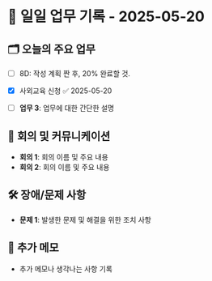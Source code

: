 # 📅 일일 업무 기록 - 2025-05-20

## 🗂 오늘의 주요 업무
- [ ] 8D: 작성 계획 짠 후, 20% 완료할 것.
- [x] 사외교육 신청 ✅ 2025-05-20
- [ ] **업무 3**: 업무에 대한 간단한 설명


## 🔄 회의 및 커뮤니케이션
- **회의 1**: 회의 이름 및 주요 내용
- **회의 2**: 회의 이름 및 주요 내용

## 🛠 장애/문제 사항
- **문제 1**: 발생한 문제 및 해결을 위한 조치 사항


## 📝 추가 메모
- 추가 메모나 생각나는 사항 기록
